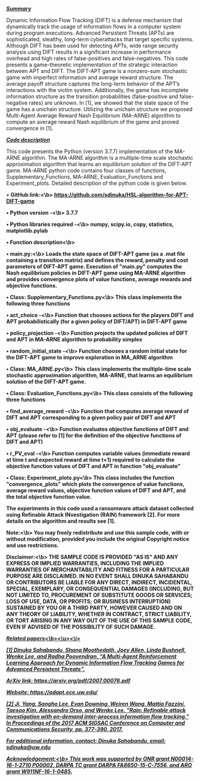 <b><u><i>Summary</i></u></b>

Dynamic Information Flow Tracking (DIFT) is a defense mechanism that dynamically track the usage of information flows in a computer system during program executions. Advanced Persistent Threats (APTs) are sophisticated, stealthy, long-term cyberattacks that target specific systems. Although DIFT has been used for detecting APTs, wide range security analysis using DIFT results in a significant increase in performance overhead and high rates of false-positives and false-negatives. This code presents a game-theoretic implementation of the strategic interaction between APT and DIFT. The DIFT-APT game is a nonzero-sum stochastic game with imperfect information and average reward structure. The average payoff structure captures the long-term behavior of the APT’s interactions with the victim system.  Additionally, the game has incomplete information structure as the transition probabilities (false-positive and false-negative rates) are unknown. In [1], we showed that the state space of the game has a unichain structure. Utilizing the unichain structure we proposed Multi-Agent Average Reward Nash Equilibrium (MA-ARNE) algorithm to compute an average reward Nash equilibrium of the game and proved convergence in [1].

<b><u><i>Code description</i></u></b>

This code presents the Python (version 3.7.7) implementation of the MA-ARNE algorithm. The MA-ARNE algorithm is a multiple-time scale stochastic approximation algorithm that learns an equilibrium solution of the DIFT-APT game. MA-ARNE python code contains four classes of functions, Supplementary_Functions, MA-ARNE, Evaluation_Functions and Experiment_plots. Detailed description of the python code is given below. 

•	<b>GitHub link:<\b> https://github.com/sdinuka/HSL-algorithm-for-APT-DIFT-game

•	<b>Python version -<\b> 3.7.7

•	<b>Python libraries required -<\b> numpy, scipy.io, copy, statistics, matplotlib.pylab

•	<b>Function description<\b> 

•	<b>main.py:<\b> Loads the state space of DIFT-APT game (as a .mat file containing a transition matrix) and defines the reward, penalty and cost 		parameters of DIFT-APT game. Execution of "main.py" computes the Nash equilibrium policies in DIFT-APT game using MA-ARNE algorithm and provides 		convergence plots of value functions, average rewards and objective functions. 

•	<b>Class: Supplementary_Functions.py<\b>
        This class implements the following three functions
	     
•	<b>act_choice -<\b> Function that chooses actions for the players DIFT and APT probabilistically (for a given policy of DIFT/APT) in DIFT-APT game

•	<b>policy_projection -<\b> Function projects the updated policies of DIFT and APT in MA-ARNE algorithm to probability simplex 

•	<b>random_initial_state -<\b> Function chooses a random initial state for the DIFT-APT game to improve exploration in MA_ARNE algorithm 

•	<b>Class: MA_ARNE.py<\b> 
        This class implements the multiple-time scale stochastic approximation algorithm, MA-ARNE, that learns an equilibrium solution of the DIFT-APT game.
	
•	<b>Class: Evaluation_Functions.py<\b> 
	This class consists of the following three functions
	
•	<b>find_average_reward -<\b> Function that computes average reward of DIFT and APT corresponding to a given policy pair of DIFT and APT

•	<b>obj_evaluate -<\b> Function evaluates objective functions of DIFT and APT (please refer to [1] for the definition of the objective functions of DIFT 	and APT)

•	<b>r_PV_eval -<\b> Function computes variable values (immediate reward at time t and expected reward at time t+1) required to calculate the objective 		function values of DIFT and APT in function "obj_evaluate" 

•	<b>Class: Experiment_plots.py<\b>
	This class includes the function "convergence_plots" which plots the 	convergence of value functions, average reward values, objective function 		values of DIFT and APT, and the total objective function value.
	
The experiments in this code used a ransomware attack dataset collected using Refinable Attack INvestigation (RAIN) framework [2]. For more details on the algorithm and results see [1].

<b>Note:<\b> You may freely redistribute and use this sample code, with or without modification, provided you include the original Copyright notice and use restrictions.

<b>Disclaimer:<\b> THE SAMPLE CODE IS PROVIDED "AS IS" AND ANY EXPRESS OR IMPLIED WARRANTIES, INCLUDING THE IMPLIED WARRANTIES OF MERCHANTABILITY AND FITNESS FOR A PARTICULAR PURPOSE ARE DISCLAIMED. IN NO EVENT SHALL DINUKA SAHABANDU OR CONTRIBUTORS BE LIABLE FOR ANY DIRECT, INDIRECT, INCIDENTAL, SPECIAL, EXEMPLARY, OR CONSEQUENTIAL DAMAGES (INCLUDING, BUT NOT LIMITED TO, PROCUREMENT OF SUBSTITUTE GOODS OR SERVICES; LOSS OF USE, DATA, OR PROFITS; OR BUSINESS INTERRUPTION) SUSTAINED BY YOU OR A THIRD PARTY, HOWEVER CAUSED AND ON ANY THEORY OF LIABILITY, WHETHER IN CONTRACT, STRICT LIABILITY, OR TORT ARISING IN ANY WAY OUT OF THE USE OF THIS SAMPLE CODE, EVEN IF ADVISED OF THE POSSIBILITY OF SUCH DAMAGE.

<b><u><i>Related papers<\b><\u><\i>
	
[1] Dinuka Sahabandu, Shana Moothedath,  Joey Allen, Linda Bushnell, Wenke Lee, and Radha Poovendran, “A Multi-Agent Reinforcement Learning Approach for Dynamic Information Flow Tracking Games for Advanced Persistent Threats”. 

ArXiv link: https://arxiv.org/pdf/2007.00076.pdf

Website: https://adapt.ece.uw.edu/

[2] Ji, Yang, Sangho Lee, Evan Downing, Weiren Wang, Mattia Fazzini, Taesoo Kim, Alessandro Orso, and Wenke Lee. "Rain: Refinable attack investigation with on-demand inter-process information flow tracking." In Proceedings of the 2017 ACM SIGSAC Conference on Computer and Communications Security, pp. 377-390. 2017.

For additional information, contact: Dinuka Sahabandu, email: sdinuka@uw.edu

<b>Acknowledgement:<\b> This work was supported by ONR grant N00014-16-1-2710 P00002, DARPA TC grant DARPA FA8650-15-C-7556, and ARO grant W911NF-16-1-0485.






  

